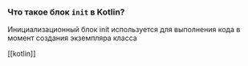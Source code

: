 ### **Что такое блок `init` в Kotlin?**

Инициализационный блок init используется для выполнения кода в момент создания экземпляра класса

[[kotlin]]